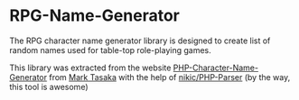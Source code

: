 # RPG-Name-Generator
The RPG character name generator library is designed to create list of random names used for table-top role-playing games.

This library was extracted from the website [PHP-Character-Name-Generator](https://github.com/mark-tasaka/PHP-Character-Name-Generator) 
from [Mark Tasaka](https://github.com/mark-tasaka) with the help of 
[nikic/PHP-Parser](https://github.com/nikic/PHP-Parser) 
(by the way, this tool is awesome)
